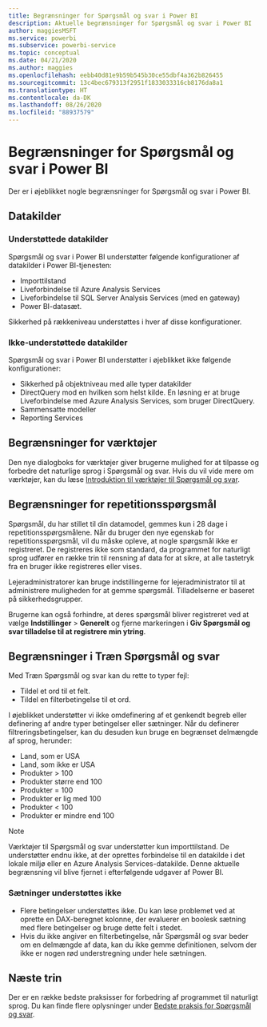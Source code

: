 ```yaml
---
title: Begrænsninger for Spørgsmål og svar i Power BI
description: Aktuelle begrænsninger for Spørgsmål og svar i Power BI
author: maggiesMSFT
ms.service: powerbi
ms.subservice: powerbi-service
ms.topic: conceptual
ms.date: 04/21/2020
ms.author: maggies
ms.openlocfilehash: eebb40d81e9b59b545b30ce55dbf4a362b826455
ms.sourcegitcommit: 13c4bec679313f2951f1833033316cb8176da8a1
ms.translationtype: HT
ms.contentlocale: da-DK
ms.lasthandoff: 08/26/2020
ms.locfileid: "88937579"
---
```

# <a name="limitations-of-power-bi-qa"></a>Begrænsninger for Spørgsmål og svar i Power BI

Der er i øjeblikket nogle begrænsninger for Spørgsmål og svar i Power BI.

## <a name="data-sources"></a>Datakilder

### <a name="supported-data-sources"></a>Understøttede datakilder

Spørgsmål og svar i Power BI understøtter følgende konfigurationer af datakilder i Power BI-tjenesten:

- Importtilstand
- Liveforbindelse til Azure Analysis Services
- Liveforbindelse til SQL Server Analysis Services (med en gateway)
- Power BI-datasæt.

Sikkerhed på rækkeniveau understøttes i hver af disse konfigurationer.

### <a name="data-sources-not-supported"></a>Ikke-understøttede datakilder

Spørgsmål og svar i Power BI understøtter i øjeblikket ikke følgende konfigurationer:

- Sikkerhed på objektniveau med alle typer datakilder
- DirectQuery mod en hvilken som helst kilde. En løsning er at bruge Liveforbindelse med Azure Analysis Services, som bruger DirectQuery.
- Sammensatte modeller
- Reporting Services 

## <a name="tooling-limitations"></a>Begrænsninger for værktøjer

Den nye dialogboks for værktøjer giver brugerne mulighed for at tilpasse og forbedre det naturlige sprog i Spørgsmål og svar. Hvis du vil vide mere om værktøjer, kan du læse [Introduktion til værktøjer til Spørgsmål og svar](q-and-a-tooling-intro.md).

## <a name="review-question-limitations"></a>Begrænsninger for repetitionsspørgsmål

Spørgsmål, du har stillet til din datamodel, gemmes kun i 28 dage i repetitionsspørgsmålene. Når du bruger den nye egenskab for repetitionsspørgsmål, vil du måske opleve, at nogle spørgsmål ikke er registreret. De registreres ikke som standard, da programmet for naturligt sprog udfører en række trin til rensning af data for at sikre, at alle tastetryk fra en bruger ikke registreres eller vises.

Lejeradministratorer kan bruge indstillingerne for lejeradministrator til at administrere muligheden for at gemme spørgsmål. Tilladelserne er baseret på sikkerhedsgrupper. 

Brugerne kan også forhindre, at deres spørgsmål bliver registreret ved at vælge **Indstillinger** > **Generelt** og fjerne markeringen i **Giv Spørgsmål og svar tilladelse til at registrere min ytring**. 

## <a name="teach-qa-limitations"></a>Begrænsninger i Træn Spørgsmål og svar

Med Træn Spørgsmål og svar kan du rette to typer fejl:

- Tildel et ord til et felt.
- Tildel en filterbetingelse til et ord.

I øjeblikket understøtter vi ikke omdefinering af et genkendt begreb eller definering af andre typer betingelser eller sætninger. Når du definerer filtreringsbetingelser, kan du desuden kun bruge en begrænset delmængde af sprog, herunder:

- Land, som er USA
- Land, som ikke er USA
- Produkter > 100
- Produkter større end 100
- Produkter = 100
- Produkter er lig med 100
- Produkter < 100
- Produkter er mindre end 100

> [!NOTE]
> Værktøjer til Spørgsmål og svar understøtter kun importtilstand. De understøtter endnu ikke, at der oprettes forbindelse til en datakilde i det lokale miljø eller en Azure Analysis Services-datakilde. Denne aktuelle begrænsning vil blive fjernet i efterfølgende udgaver af Power BI.

### <a name="statements-not-supported"></a>Sætninger understøttes ikke

- Flere betingelser understøttes ikke. Du kan løse problemet ved at oprette en DAX-beregnet kolonne, der evaluerer en boolesk sætning med flere betingelser og bruge dette felt i stedet.
- Hvis du ikke angiver en filterbetingelse, når Spørgsmål og svar beder om en delmængde af data, kan du ikke gemme definitionen, selvom der ikke er nogen rød understregning under hele sætningen.

## <a name="next-steps"></a>Næste trin

Der er en række bedste praksisser for forbedring af programmet til naturligt sprog. Du kan finde flere oplysninger under [Bedste praksis for Spørgsmål og svar](q-and-a-best-practices.md).
